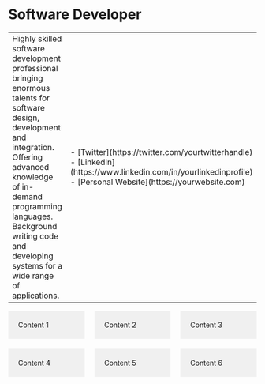 <h1 width="100%">Software Developer</h1>
<table>
<tr>
<td width="70%">
Highly skilled software development professional bringing enormous
talents for software design, development and integration. Offering
advanced knowledge of in-demand programming languages. Background
writing code and developing systems for a wide range of applications.
</td>
<td width="30%">
- [Twitter](https://twitter.com/yourtwitterhandle)
- [LinkedIn](https://www.linkedin.com/in/yourlinkedinprofile)
- [Personal Website](https://yourwebsite.com)
</td>
</tr>
</table>

<div style="display: grid; grid-template-columns: repeat(3, 1fr); gap: 20px;">
    <div style="background-color: #f0f0f0; padding: 20px;">Content 1</div>
    <div style="background-color: #f0f0f0; padding: 20px;">Content 2</div>
    <div style="background-color: #f0f0f0; padding: 20px;">Content 3</div>
    <div style="background-color: #f0f0f0; padding: 20px;">Content 4</div>
    <div style="background-color: #f0f0f0; padding: 20px;">Content 5</div>
    <div style="background-color: #f0f0f0; padding: 20px;">Content 6</div>
</div>

